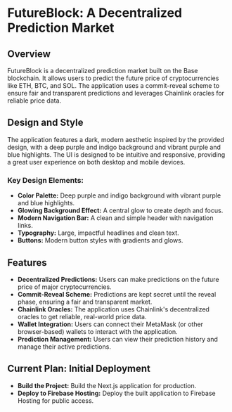 # FutureBlock: A Decentralized Prediction Market

## Overview

FutureBlock is a decentralized prediction market built on the Base blockchain. It allows users to predict the future price of cryptocurrencies like ETH, BTC, and SOL. The application uses a commit-reveal scheme to ensure fair and transparent predictions and leverages Chainlink oracles for reliable price data.

## Design and Style

The application features a dark, modern aesthetic inspired by the provided design, with a deep purple and indigo background and vibrant purple and blue highlights. The UI is designed to be intuitive and responsive, providing a great user experience on both desktop and mobile devices.

### Key Design Elements:

*   **Color Palette:** Deep purple and indigo background with vibrant purple and blue highlights.
*   **Glowing Background Effect:** A central glow to create depth and focus.
*   **Modern Navigation Bar:** A clean and simple header with navigation links.
*   **Typography:** Large, impactful headlines and clean text.
*   **Buttons:** Modern button styles with gradients and glows.

## Features

*   **Decentralized Predictions:** Users can make predictions on the future price of major cryptocurrencies.
*   **Commit-Reveal Scheme:** Predictions are kept secret until the reveal phase, ensuring a fair and transparent market.
*   **Chainlink Oracles:** The application uses Chainlink's decentralized oracles to get reliable, real-world price data.
*   **Wallet Integration:** Users can connect their MetaMask (or other browser-based) wallets to interact with the application.
*   **Prediction Management:** Users can view their prediction history and manage their active predictions.

## Current Plan: Initial Deployment

*   **Build the Project:** Build the Next.js application for production.
*   **Deploy to Firebase Hosting:** Deploy the built application to Firebase Hosting for public access.
